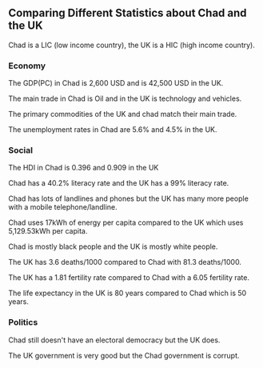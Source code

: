  ## Comparing Different Statistics about Chad and the UK
Chad is a LIC (low income country), the UK is a HIC (high income country).

### Economy

The GDP(PC) in Chad is 2,600 USD and is 42,500 USD in the UK.

The main trade in Chad is Oil and in the UK is technology and vehicles.

The primary commodities of the UK and chad match their main trade.

The unemployment rates in Chad are 5.6% and 4.5% in the UK.

### Social

The HDI in Chad is 0.396 and 0.909 in the UK

Chad has a 40.2% literacy rate and the UK has a 99% literacy rate.

Chad has lots of landlines and phones but the UK has many more people with a mobile telephone/landline.

Chad uses 17kWh of energy per capita compared to the UK which uses 5,129.53kWh per capita.

Chad is mostly black people and the UK is mostly white people.

The UK has 3.6 deaths/1000 compared to Chad with 81.3 deaths/1000.

The UK has a 1.81 fertility rate compared to Chad with a 6.05 fertility rate.

The life expectancy in the UK is 80 years compared to Chad which is 50 years.

### Politics

Chad still doesn't have an electoral democracy but the UK does.

The UK government is very good but the Chad government is corrupt.
